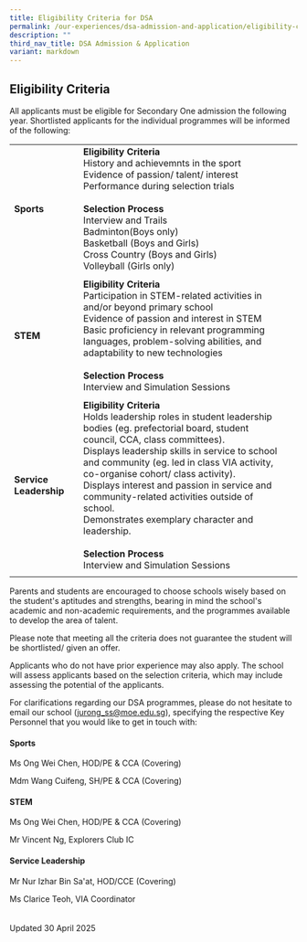 ```yaml
---
title: Eligibility Criteria for DSA
permalink: /our-experiences/dsa-admission-and-application/eligibility-criteria-dsa/
description: ""
third_nav_title: DSA Admission & Application
variant: markdown
---
```

## **Eligibility Criteria**

All applicants must be eligible for Secondary One admission the following year. Shortlisted applicants for the individual programmes will be informed of the following: 



| |  |  |
| -------- | -------- | -------- |
|**Sports**| **Eligibility Criteria**<br>History and achievemnts in the sport<br>Evidence of passion/ talent/ interest<br>Performance during selection trials <br><br>**Selection Process**<br>Interview and Trails<br>Badminton(Boys only)<br>Basketball (Boys and Girls)<br>Cross Country (Boys and Girls)<br>Volleyball (Girls only)|    |
||||
|**STEM**|**Eligibility Criteria**<br>Participation in STEM-related activities in and/or beyond primary school<br>Evidence of passion and interest in STEM<br>Basic proficiency in relevant programming languages, problem-solving abilities, and adaptability to new technologies<br><br>**Selection Process**<br>Interview and Simulation Sessions ||
||||
|**Service Leadership**|**Eligibility Criteria**<br>Holds leadership roles in student leadership bodies (eg. prefectorial board, student council, CCA, class committees).<br>Displays leadership skills in service to school and community (eg. led in class VIA activity, co-organise cohort/ class activity).<br>Displays interest and passion in service and community-related activities outside of school.<br>Demonstrates exemplary character and leadership.<br><br>**Selection Process**<br>Interview and Simulation Sessions||
||||

Parents and students are encouraged to choose schools wisely based on the student's aptitudes and strengths, bearing in mind the school's academic and non-academic requirements, and the programmes available to develop the area of talent. 

Please note that meeting all the criteria does not guarantee the student will be shortlisted/ given an offer.

Applicants who do not have prior experience may also apply.  The school will assess applicants based on the selection criteria, which may include assessing the potential of the applicants.

For clarifications regarding our DSA programmes, please do not hesitate to email our school (jurong_ss@moe.edu.sg), specifying the respective Key Personnel that you would like to get in touch with: 

#### Sports

Ms Ong Wei Chen, HOD/PE &amp; CCA (Covering)

Mdm Wang Cuifeng, SH/PE &amp; CCA (Covering)

#### STEM	

Ms Ong Wei Chen, HOD/PE &amp; CCA (Covering)

Mr Vincent Ng, Explorers Club IC

#### Service Leadership 	

Mr Nur Izhar Bin Sa'at, HOD/CCE (Covering)

Ms Clarice Teoh, VIA Coordinator
<br>
<br>
<br>
Updated 30 April 2025